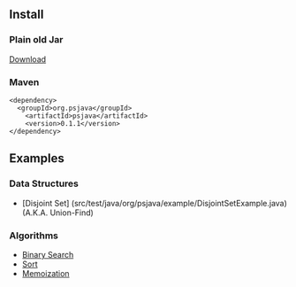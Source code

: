 Install
--------------------------------------------------
### Plain old Jar 
[Download](http://search.maven.org/#search%7Cga%7C1%7Cg%3A%22org.psjava%22%20a%3A%22psjava%22)

### Maven
```
<dependency>
  <groupId>org.psjava</groupId>
	<artifactId>psjava</artifactId>
	<version>0.1.1</version>
</dependency>
```


Examples
--------------------------------------------------
### Data Structures
* [Disjoint Set] (src/test/java/org/psjava/example/DisjointSetExample.java) (A.K.A. Union-Find)

### Algorithms
* [Binary Search](src/test/java/org/psjava/example/BinarySearchExample.java)
* [Sort](src/test/java/org/psjava/example/SortExample.java)
* [Memoization](src/test/java/org/psjava/example/MemoizationExample.java)

